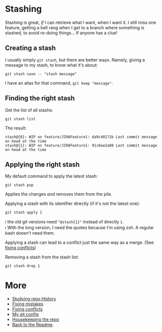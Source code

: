 # Stashing
Stashing is great, _if_ I can retrieve what I want, when I want it. I still miss one feature, getting a bell rang when I get to a branch where something is stashed, to avoid re-doing things... If anyone has a clue!

## Creating a stash
I usually simply `git stash`, but there are better ways. Namely, giving a message to my stash, to know what it's about:  
```shell
git stash save -- "stash message"
```
I have an alias for that command, `git keep "message"`. 

## Finding the right stash
Get the list of all stashs:
```
git stash list
```
The result:
```shell
stash@{0}: WIP on feature/JIRAFeature1: da9c40171b Last commit message on head at the time
stash@{1}: WIP on feature/JIRAFeature1: 91c8ae2a88 Last commit message on head at the time
```

## Applying the right stash
My default command to apply the latest stash:
```shell
git stash pop
```
Applies the changes _and_ removes them from the pile.  


Applying a stash with its identifier directly (if it's not the latest one):
```
git stash apply 1
```

:information_source: the old git versions need `"@stash{1}"` instead of directly `1`.  
:information_source: With the long version, I need the quotes because I'm using zsh. A regular bash doesn't need them.

Applying a stash can lead to a conflict just the same way as a merge. (See [fixing conflicts](fixConflicts.md))

Removing a stash from the stash list:
```
git stash drop 1
```



# More
* [Studying repo History](studyHistory.md)
* [Fixing mistakes](fixMistakes.md)
* [Fixing conflicts](fixConflicts.md)
* [My git config](myConfig.md)
* [Housekeeping the repo](housekeeping.md)
* [Back to the Readme](README.md).